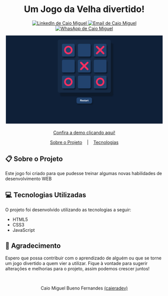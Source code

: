 <h1 align="center">Um Jogo da Velha divertido!</h1>
<p align="center">	
  <a href="https://www.linkedin.com/in/caiomiguelfernandes/">
    <img alt="LinkedIn de Caio Miguel" src="https://img.shields.io/badge/-CaioMiguelFernandes-0077B7?style=flat&logo=Linkedin&logoColor=white" />
  </a>

  <a href="mailto:caiombuenof@gmail.com">
    <img alt="Email de Caio Miguel" src="https://img.shields.io/badge/-caiombuenof@gmail.com-0077B7?style=flat&logo=Gmail&logoColor=white" />
  </a>
  
  <a href="https://web.whatsapp.com/send?phone=5551991732630">
    <img alt="WhasApp de Caio Miguel" src="https://img.shields.io/badge/-WhatsApp-0077B7?style=flat&logo=WhatsApp&logoColor=white" />
  </a>
</p>

<p align="center">
  <img style="width: 500px;" alt="mockup" src="https://github.com/caieradev/JogoDaVelha/blob/main/layout.png" width="100%">
  <br><br>
  <a href="https://caieradev.github.io/JogoDaVelha/">Confira a demo clicando aqui!</a>
</p>
<hl>

<p align="center">
  <a href="#clipboard-sobre-o-projeto">Sobre o Projeto</a>
  &nbsp;&nbsp;&nbsp;|&nbsp;&nbsp;&nbsp;
  <a href="#computer-tecnologias-utilizadas">Tecnologias</a>
</p>

## :clipboard: Sobre o Projeto

<p>
  Este jogo foi criado para que pudesse treinar algumas novas habilidades de desenvolvimento WEB
</p>

## :computer: Tecnologias Utilizadas

<p>
  O projeto foi desenvolvido utilizando as tecnologias a seguir:
  <ul>
    <li>HTML5</li>
    <li>CSS3</li>
    <li>JavaScript</li>
  </ul>
</p>

## :pray: Agradecimento

<p>
  Espero que possa contribuir com o aprendizado de alguém ou que se torne um jogo divertido a quem vier a utilizar.
  Fique à vontade para sugerir alterações e melhorias para o projeto, assim podemos crescer juntos!
</p>
<br>
<p align="center">
  Caio Miguel Bueno Fernandes <a alt="GitHub de Caio Miguel" href="https://github.com/caieradev">(caieradev)</a>
</p>
